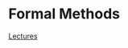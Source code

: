 # Formal Methods
[Lectures](https://github.com/ioanachelaru/Software-Engineering-Masters/tree/master/Formal%20Methods/Lectures)
